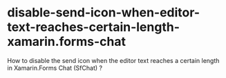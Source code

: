 # disable-send-icon-when-editor-text-reaches-certain-length-xamarin.forms-chat
How to disable the send icon when the editor text reaches a certain length in Xamarin.Forms Chat (SfChat) ?
